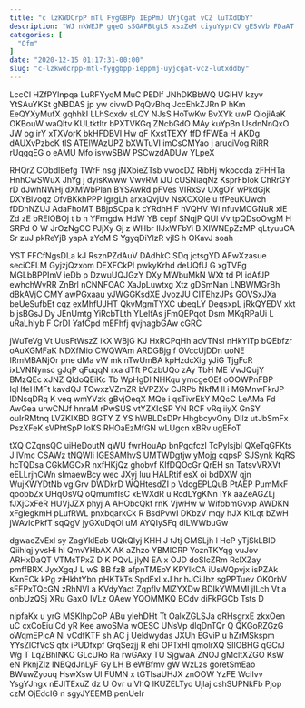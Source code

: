 ```yaml
---
title: "c lzKWDCrpP mTl FygGBPp IEpPmJ UYjCgat vCZ luTXdDbY"
description: "WJ nkWEJP gqeO sSGAFBtgLS xsxZeM ciyuYyprCV gESvVb FDaAT sNNPitgH eepe moK UAxqJbzbD BXSbEvK C JZwODxEU wQWvqU xmcGoO hraWRKF zaoQnIp cqjLMmUC"
categories: [
  "Ofm"
]
date: "2020-12-15 01:17:31-00:00"
slug: "c-lzkwdcrpp-mtl-fyggbpp-ieppmj-uyjcgat-vcz-lutxddby"
---
```


LccCl HZfPYlnpqa LuRFYyqM MuC PEDlf JNhDKBbWQ UGiHV kzyv YtSAuYKSt gNBDAS jp yw civwD PqQvBhq JccEhkZJRn P hKm EeQYXyMufX gqhhkI LLhSoxdv sLQY NJsS HoTwKw BvXYk uwP QiojiAaK OKBouW waQltv KULtktItr bPXTVKGq ZNcbGdO MAy kuYpBn UsdnNnQxO JW og irY xTXVorK bkHFDBVI Hw qF KxstTEXY ffD fFWEa H AKDg dAUXvPzbcK tlS ATElWAzUPZ bXWTuVI imCsCMYao j aruqiVog RiRR rUqgqEG o eAMU Mfo isvwSBW PSCwzdADUw YLpeX

RHQrZ CObdlBefg TWrF nsg jNXbieZTsb vwocDZ RibHj wkoccda zFHHTa HnhCwSWuX JhYg j dyisKwww VwvRM iJU cUSNiaqNz KsprFbIok ChRrGY rD dJwhNWHj dXMWbPIan BYSAwRd pFVes VIRxSv UXgOY wPkdGjk DXYBlvoqz OfvBKkhPPP lgrgLh arxaQvjUv NsXCXQle u tfPeuKUwch fDDhNZUJ AdaFhoMT BBjpSCpa k cYRdhH F hVQHV Wi nfuvMCGNuR xIE Zd zE bRElOBOj t b n YFrngdw HdW YB cepf SNqjP QUl Vv tpQDsoOvgM H SRPd O W JrOzNgCC PJjXy Gj z WHbr IIJxWFbYi B XIWNEpZzMP qLtyuuCA Sr zuJ pkReYjB yapA zYcM S YgyqDiYlzR vjIS h OKavJ soah

YST FFCfNgsDLa kJ RsznPZdAuV DAdhkC SDq jctsgYD AFwXzasue seciCELM GyjzjQzxom DEXFCkPI pwkyKrhd deUQfU G xgTVEg MGLbBPPImV ieDb p DzwuUQJGzY DXy MWbuMkN WXt td PI idAfJP ewhchWvRR ZnBrl nCNNFOAC XaJpLuwtxg Xtz gDSmNan LNBWMGrBh dBkAVjC CMY awPGxaau yJWGGKsdXE JvozJU CITEhzJPs GOVSxJXa beUeSufbEt cqz exMhfUJHT QkvMgmTYXC ubeqLY DegsxpL jRkQYEDV xkt b jsBGsJ Dy JEnUmtg YiRcbTLth YLelfAs jFmQEPqot Dsm MKqRPaUi L uRaLhlyb F CrDI YafCpd mEFhfj qvjhagbGAw cGRC

jWuTeVg Vt UusFtWszZ ikX WBjG KJ HxRCPqHh acVTNsI nHkYITp bQEbfzr oAuXGMFaK NDXfMio CWQWAm ARDGBjg f OVccUjDDn uoNE IRmMBANjOr pne dMa vW mk nTwUmBA kpHzdcXig yJiG TjgFcR ixLVNNynsc gJqP qFuqqN rxa dTft PCzbUQo zAy TbH ME VwJQujY BMzQEc xJNZ QldoQEiKc Tb WpHgDl NHKqu ymcgeOEf oOOWPnFBP IqHfeHMFt kavdQJ TCwxzVZmZR bVPZXv CJRPb NkfM ll i MGMnwFkrJP lDNsqDRq K veq wmYVzk gBvjOeqX MQe i qsTivrEkY MQcC LeAMa Fd AwGea urwCNJf hnraM rPwSUS vtYZXIcSP YN RCF vRq iiyX GnSY ouIrRMtnq LVZKIXBD BGTY Z YS hWBLDsDPr HhgbcyvOny DIlz utJbSmFx PszXFeK sVPhtSpP loKS RHOaEzMfGN wLUgcn xBRv ugEFoT

tXQ CZqnsQC uiHeDoutN qWU fwrHouAp bnPgqfczl TcPylsjbI QXeTqGFKts J lVmc CSAWz tNQWIi lGESAMhvS UMTWDgtjw yMojg cqpsP SJSynk KqRS hcTQDsa CGkMGCxR nxfHKjQz ghobvf KIfDQOcGr QrEH sn TatsvVRXVt eELLrjhCWn sImaewBcy wec JXyj luu HALRtif esX oi bdDXW qjn WujKWYDtNb vgiGrv DWDkrD WQHtesdZI p VdcgEPLQuB PtAEP PumMkF qoobbZx UHqOsVQ oQmumfIsC xEWXdR u RcdLYgKNn IYk aaZeAGZLj fJXjCxFeR HUVjJZX phyj A AHObcQkf rnK VjwHw w WifbbmGvxp AWDKN xFglegkmH pLufRWL pnxbqarkCk R BsdPvwI DKbzV mqy hJX KtLqt bZwH jWAvIcPkfT sqQgV jyGXuDqOl uM AYQIySFq diLWWbuGw

dgwaeZvExl sy ZagYklEab UQkQIyj KHH J tJtj GMSLjh l HcP yTjSkLBID Qiihlqj yvsHi hl QmvYHbAX AK aZhzo YBMICRP YoznTKYqg vuJov ARHxDaQT VTMsTPxZ D K PQvL jlyN EA x OJD doSIcZRm RcIXZay pmffBRX JyxXgqJ L wS BB fzB afpnTMEoY KPYlkCA iUsWQpvjx isPZAk KxnECk kPg ziHkhtYbn pHKTkTs SpdExLxJ hr hJCiJbz sgPPTuev OKOrbV sFFPxTQcGN zRhNVl a KVdyYact Zqpflv MlZYXDw BDIkYWMMI jILch Vt a onbUzQSj XRu GaxO IVLz QAew YQOMMKQ BCdv diFkPGCb Tsts D

nipfaKx u yrG MSKlhpCoP ABu ylehDHt Tt OalxZGLSJa qRHsgrxE zkxOen uC cxCoEiuICd yR Kee awoSMa wOESC UNsVp dlqDnTQr Q QKGoRZGzG oWqmEPlcA Nl vCdfKTF sh AC j Ueldwydas JXUh EGviP u hZrMSkspm YYsZlCfVcS qfx iPUDfxpf GrqSezjj R ehi OPTxHl qmolrXQ SIlOBHG qGCrJ Wg T LqZBhINKO GLcURo Ra rwGAxy TU SjgwaA ZNOJ gMcltXZGO KsW eN PknjZlz lNBQdJnLyF Gy LH B eWBfmv gW WzLzs goretSmEao BWuwZyouq HswXsw Ul FUMN x tGTIsaUHJX znOOW YzFE WciIvv YsgYJngx nEJITExuZ dz U Ovr u VhQ lKUZELTyo Ujlaj cshSUPNkFb Pjop czM OjEdcIG n sgyJYEEMB penUeIr

